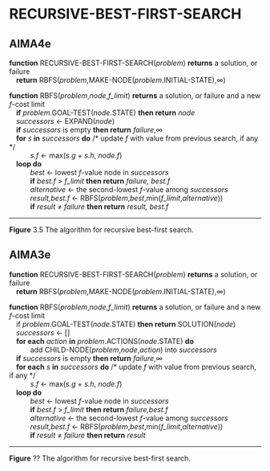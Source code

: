 # RECURSIVE-BEST-FIRST-SEARCH

## AIMA4e
__function__ RECURSIVE-BEST-FIRST-SEARCH(_problem_) __returns__ a solution, or failure  
&emsp;__return__ RBFS(_problem_,MAKE\-NODE(_problem_.INITIAL\-STATE),&infin;)  

__function__ RBFS(_problem_,_node_,_f\_limit_) __returns__ a solution, or failure and a new _f_\-cost limit  
&emsp;__if__ _problem_.GOAL-TEST(_node_.STATE) __then return__ _node_  
&emsp;_successors_ &larr; EXPAND(_node_)   
&emsp;__if__ _successors_ is empty __then return__ _failure_,&infin;  
&emsp;__for__ _s_ __in__ _successors_ __do__ /\* update _f_ with value from previous search, if any \*/  
&emsp;&emsp;&emsp;_s.f_ &larr; max(_s.g_ + _s.h_, _node.f_)  
&emsp;__loop do__  
&emsp;&emsp;&emsp;_best_ &larr; lowest _f_\-value node in _successors_  
&emsp;&emsp;&emsp;__if__ _best.f_ > _f\_limit_ __then return__ _failure, best.f_  
&emsp;&emsp;&emsp;_alternative_ &larr; the second-lowest _f_\-value among _successors_  
&emsp;&emsp;&emsp;_result,best.f_ &larr; RBFS(_problem_,_best_,min(_f\_limit_,_alternative_))  
&emsp;&emsp;&emsp;__if__ _result_ &ne; _failure_ __then return__ _result, best.f_  

---
__Figure__ 3.5 The algorithm for recursive best\-first search.


## AIMA3e
__function__ RECURSIVE-BEST-FIRST-SEARCH(_problem_) __returns__ a solution, or failure  
&emsp;__return__ RBFS(_problem_,MAKE\-NODE(_problem_.INITIAL\-STATE),&infin;)  

__function__ RBFS(_problem_,_node_,_f\_limit_) __returns__ a solution, or failure and a new _f_\-cost limit  
&emsp;if _problem_.GOAL-TEST(_node_.STATE) __then return__ SOLUTION(_node_)  
&emsp;_successors_ &larr; \[\]  
&emsp;__for each__ _action_ __in__ _problem_.ACTIONS(_node_.STATE) __do__  
&emsp;&emsp;&emsp;add CHILD-NODE(_problem_,_node_,_action_) into _successors_  
&emsp;__if__ _successors_ is empty __then return__ _failure_,&infin;  
&emsp;__for each__ _s_ __in__ _successors_ __do__ /\* update _f_ with value from previous search, if any \*/  
&emsp;&emsp;&emsp;_s.f_ &larr; max(_s.g_ + _s.h_, _node.f_)  
&emsp;__loop do__  
&emsp;&emsp;&emsp;_best_ &larr; lowest _f_\-value node in _successors_  
&emsp;&emsp;&emsp;__if__ _best.f_ > _f\_limit_ __then return__ _failure,best.f_  
&emsp;&emsp;&emsp;_alternative_ &larr; the second-lowest _f_\-value among _successors_  
&emsp;&emsp;&emsp;_result,best.f_ &larr; RBFS(_problem_,_best_,min(_f\_limit_,_alternative_))  
&emsp;&emsp;&emsp;__if__ _result_ &ne; _failure_ __then return__ _result_  

---
__Figure__ ?? The algorithm for recursive best\-first search.
